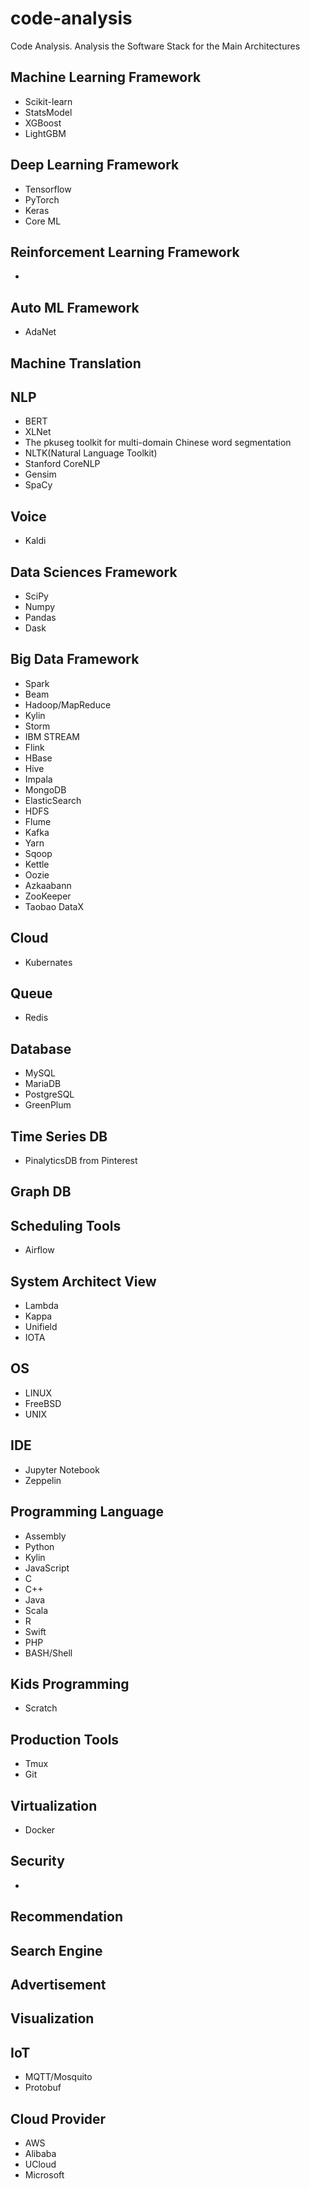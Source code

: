 # code-analysis
Code Analysis.
Analysis the Software Stack for the Main Architectures

## Machine Learning Framework
+ Scikit-learn
+ StatsModel
+ XGBoost
+ LightGBM


## Deep Learning Framework
+ Tensorflow
+ PyTorch
+ Keras
+ Core ML

## Reinforcement Learning Framework
+

## Auto ML Framework
+ AdaNet

## Machine Translation

## NLP
+ BERT
+ XLNet
+ The pkuseg toolkit for multi-domain Chinese word segmentation
+ NLTK(Natural Language Toolkit)
+ Stanford CoreNLP
+ Gensim
+ SpaCy


## Voice
+ Kaldi


## Data Sciences Framework
+ SciPy
+ Numpy
+ Pandas
+ Dask

## Big Data Framework
+ Spark
+ Beam
+ Hadoop/MapReduce
+ Kylin
+ Storm
+ IBM STREAM
+ Flink
+ HBase
+ Hive
+ Impala
+ MongoDB
+ ElasticSearch
+ HDFS
+ Flume
+ Kafka
+ Yarn
+ Sqoop
+ Kettle
+ Oozie
+ Azkaabann
+ ZooKeeper
+ Taobao DataX

## Cloud 
+ Kubernates

## Queue
+ Redis




## Database
+ MySQL
+ MariaDB
+ PostgreSQL
+ GreenPlum




## Time Series DB
+ PinalyticsDB from Pinterest

## Graph DB

## Scheduling Tools
+ Airflow

## System Architect View
+ Lambda
+ Kappa
+ Unifield
+ IOTA

## OS
+ LINUX
+ FreeBSD
+ UNIX

## IDE
+ Jupyter Notebook
+ Zeppelin

## Programming Language
+ Assembly
+ Python
+ Kylin
+ JavaScript
+ C
+ C++
+ Java
+ Scala
+ R
+ Swift
+ PHP
+ BASH/Shell

## Kids Programming
+ Scratch

## Production Tools
+ Tmux
+ Git

## Virtualization
+ Docker

## Security
+ 

## Recommendation

## Search Engine

## Advertisement

## Visualization

## IoT
+ MQTT/Mosquito
+ Protobuf

## Cloud Provider
+ AWS
+ Alibaba
+ UCloud
+ Microsoft

